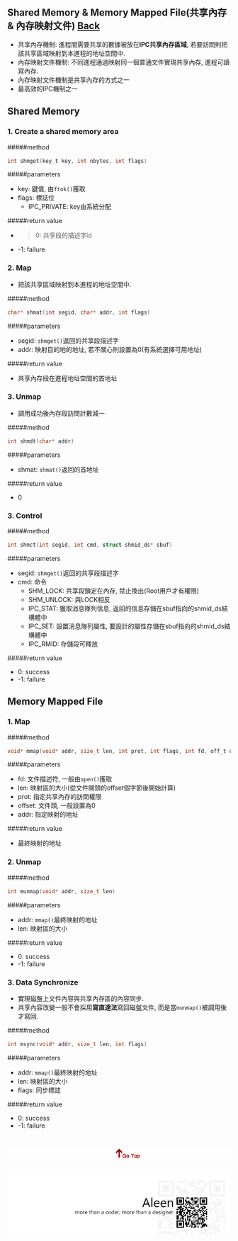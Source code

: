## Shared Memory & Memory Mapped File(共享內存 & 內存映射文件) [Back](./../IPC.md)

- 共享內存機制: 進程間需要共享的數據被放在**IPC共享內存區域**, 若要訪問則把該共享區域映射到本進程的地址空間中.
- 內存映射文件機制: 不同進程通過映射同一個普通文件實現共享內存, 進程可讀寫內存.
- 內存映射文件機制是共享內存的方式之一
- 最高效的IPC機制之一

## Shared Memory

### 1. Create a shared memory area

#####method
```c
int shmget(key_t key, int nbytes, int flags)
```

#####parameters
- key: 鍵值, 由```ftok()```獲取
- flags: 標誌位
	- IPC_PRIVATE: key由系統分配

#####return value
- >0: 共享段的描述字id
- -1: failure

### 2. Map

- 把該共享區域映射到本進程的地址空間中.

#####method
```c
char* shmat(int segid, char* addr, int flags)
```

#####parameters
- segid: ```shmget()```返回的共享段描述字
- addr: 映射目的地的地址, 若不關心則設置為0(有系統選擇可用地址)


#####return value
- 共享內存段在進程地址空間的首地址

### 3. Unmap

- 調用成功後內存段訪問計數減一

#####method
```c
int shmdt(char* addr)
```

#####parameters
- shmat: ```shmat()```返回的首地址

#####return value
- 0

### 3. Control

#####method
```c
int shmct(int segid, int cmd, struct shmid_ds* sbuf)
```

#####parameters
- segid: ```shmget()```返回的共享段描述字
- cmd: 命令
	- SHM_LOCK: 共享段鎖定在內存, 禁止換出(Root用戶才有權限)
	- SHM_UNLOCK: 與LOCK相反
	- IPC_STAT: 獲取消息隊列信息, 返回的信息存儲在sbuf指向的shmid_ds結構體中
	- IPC_SET: 設置消息隊列屬性, 要設計的屬性存儲在sbuf指向的shmid_ds結構體中
	- IPC_RMID: 存儲段可釋放

#####return value
- 0: success
- -1: failure

## Memory Mapped File

### 1. Map

#####method
```c
void* mmap(void* addr, size_t len, int prot, int flags, int fd, off_t offset)
```

#####parameters
- fd: 文件描述符, 一般由```open()```獲取
- len: 映射區的大小(從文件開頭的offset個字節後開始計算)
- prot: 指定共享內存的訪問權限
- offset: 文件頭, 一般設置為0
- addr: 指定映射的地址

#####return value
- 最終映射的地址

### 2. Unmap

#####method
```c
int munmap(void* addr, size_t len)
```

#####parameters
- addr: ```mmap()```最終映射的地址
- len: 映射區的大小

#####return value
- 0: success
- -1: failure

### 3. Data Synchronize

- 實現磁盤上文件內容與共享內存區的內容同步.
- 共享內容改變一般不會採用**寫直達法**寫回磁盤文件, 而是當```munmap()```被調用後才寫回.

#####method
```c
int msync(void* addr, size_t len, int flags)
```

#####parameters
- addr: ```mmap()```最終映射的地址
- len: 映射區的大小
- flags: 同步標誌

#####return value
- 0: success
- -1: failure


<a href="#" style="left:200px;"><img src="./../../../../pic/gotop.png"></a>
=====
<a href="http://aleen42.github.io/" target="_blank" ><img src="./../../../../pic/tail.gif"></a>
